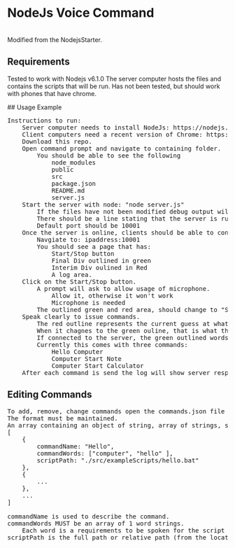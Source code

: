 # NodeJs Voice Command<br>
<br>
Modified from the NodejsStarter.<br>

## Requirements
<p>
Tested to work with Nodejs v6.1.0 
The server computer hosts the files and contains the scripts that will be run. 
Has not been tested, but should work with phones that have chrome. 
</p>
## Usage Example
<pre>
Instructions to run:
	Server computer needs to install NodeJs: https://nodejs.org/en/
	Client computers need a recent version of Chrome: https://www.google.com/chrome/
	Download this repo.
	Open command prompt and navigate to containing folder.
		You should be able to see the following
			node_modules
			public
			src
			package.json
			README.md
			server.js
	Start the server with node: "node server.js"
		If the files have not been modified debug output will show.
		There should be a line stating that the server is running and which port it is listening to.
		Default port should be 10001
	Once the server is online, clients should be able to connect with Chrome.
		Navgiate to: ipaddress:10001
		You should see a page that has:
			Start/Stop button
			Final Div outlined in green
			Interim Div oulined in Red
			A log area.
	Click on the Start/Stop button.
		A prompt will ask to allow usage of microphone.
			Allow it, otherwise it won't work
			Microphone is needed
		The outlined green and red area, should change to "Starting..."
	Speak clearly to issue commands.
		The red outline represents the current guess at what was spoken.
		When it chagnes to the green ouline, that is what the system decides upon.
		If connected to the server, the green outlined words will be sent.
		Currently this comes with three commands:
			Hello Computer
			Computer Start Note
			Computer Start Calculator
	After each command is send the log will show server responses.
</pre>

## Editing Commands
<pre>
To add, remove, change commands open the commands.json file located in the src folder.
The format must be maintained.
An array containing an object of string, array of strings, string
[
	{
		commandName: "Hello",
		commandWords: ["computer", "hello" ],
		scriptPath: "./src/exampleScripts/hello.bat"
	},
	{
		...
	},
	...
]

commandName is used to describe the command.
commandWords <bold>MUST</bold> be an array of 1 word strings.
	Each word is a requirements to be spoken for the script to activate.
scriptPath is the full path or relative path (from the location of server.js) of the script to activate.
 
</pre>
<br>
<br>
